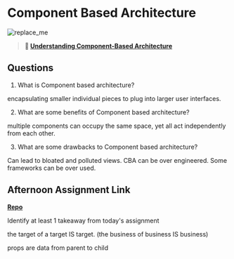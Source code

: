 # Component Based Architecture

![replace_me](https://codeworks.blob.core.windows.net/public/assets/img/illustrations/placeholder.svg)

> **📖 [Understanding Component-Based Architecture](https://codeworksacademy.com/fs-student-guide/resources/wk6/01-Component-Based-Architecture)**

## Questions

1. What is Component based architecture?

encapsulating smaller individual pieces to plug into larger user interfaces. 

2. What are some benefits of Component based architecture?

multiple components can occupy the same space, yet all act independently from each other. 

3. What are some drawbacks to Component based architecture?

Can lead to bloated and polluted views. CBA can be over engineered. Some frameworks can be over used. 

## Afternoon Assignment Link

**[Repo](https://github.com/mykealw/vue-playground)**

Identify at least 1 takeaway from today's assignment

the target of a target IS target. 
(the business of business IS business)

props are data from parent to child